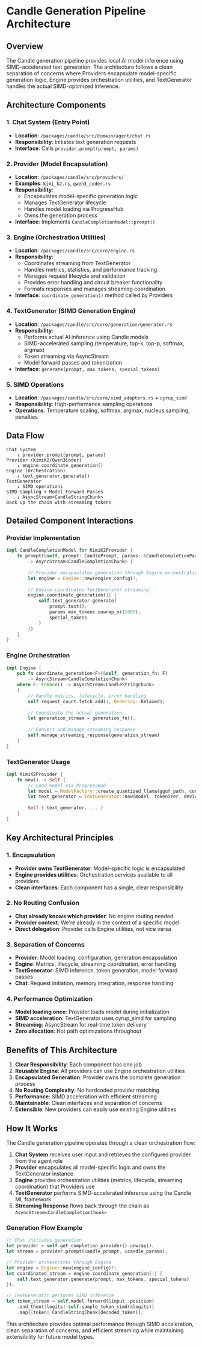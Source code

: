 # Candle Generation Pipeline Architecture

## Overview

The Candle generation pipeline provides local AI model inference using SIMD-accelerated text generation. The architecture follows a clean separation of concerns where Providers encapsulate model-specific generation logic, Engine provides orchestration utilities, and TextGenerator handles the actual SIMD-optimized inference.

## Architecture Components

### 1. Chat System (Entry Point)
- **Location**: `/packages/candle/src/domain/agent/chat.rs`
- **Responsibility**: Initiates text generation requests
- **Interface**: Calls `provider.prompt(prompt, params)`

### 2. Provider (Model Encapsulation)
- **Location**: `/packages/candle/src/providers/`
- **Examples**: `kimi_k2.rs`, `qwen3_coder.rs`
- **Responsibility**: 
  - Encapsulates model-specific generation logic
  - Manages TextGenerator lifecycle
  - Handles model loading via ProgressHub
  - Owns the generation process
- **Interface**: Implements `CandleCompletionModel::prompt()`

### 3. Engine (Orchestration Utilities)
- **Location**: `/packages/candle/src/core/engine.rs`
- **Responsibility**:
  - Coordinates streaming from TextGenerator
  - Handles metrics, statistics, and performance tracking
  - Manages request lifecycle and validation
  - Provides error handling and circuit breaker functionality
  - Formats responses and manages streaming coordination
- **Interface**: `coordinate_generation()` method called by Providers

### 4. TextGenerator (SIMD Generation Engine)
- **Location**: `/packages/candle/src/core/generation/generator.rs`
- **Responsibility**:
  - Performs actual AI inference using Candle models
  - SIMD-accelerated sampling (temperature, top-k, top-p, softmax, argmax)
  - Token streaming via AsyncStream
  - Model forward passes and tokenization
- **Interface**: `generate(prompt, max_tokens, special_tokens)`

### 5. SIMD Operations
- **Location**: `/packages/candle/src/core/simd_adapters.rs` + `cyrup_simd`
- **Responsibility**: High-performance sampling operations
- **Operations**: Temperature scaling, softmax, argmax, nucleus sampling, penalties

## Data Flow

```
Chat System
    ↓ provider.prompt(prompt, params)
Provider (KimiK2/Qwen3Coder)
    ↓ engine.coordinate_generation()
Engine (Orchestration)
    ↓ text_generator.generate()
TextGenerator
    ↓ SIMD operations
SIMD Sampling + Model Forward Passes
    ↓ AsyncStream<CandleStringChunk>
Back up the chain with streaming tokens
```

## Detailed Component Interactions

### Provider Implementation
```rust
impl CandleCompletionModel for KimiK2Provider {
    fn prompt(&self, prompt: CandlePrompt, params: &CandleCompletionParams) 
        -> AsyncStream<CandleCompletionChunk> {
        
        // Provider encapsulates generation through Engine orchestration
        let engine = Engine::new(engine_config)?;
        
        // Engine coordinates TextGenerator streaming
        engine.coordinate_generation(|| {
            self.text_generator.generate(
                prompt.text(), 
                params.max_tokens.unwrap_or(1000), 
                special_tokens
            )
        })
    }
}
```

### Engine Orchestration
```rust
impl Engine {
    pub fn coordinate_generation<F>(&self, generation_fn: F) 
        -> AsyncStream<CandleCompletionChunk>
    where F: FnOnce() -> AsyncStream<CandleStringChunk>
    {
        // Handle metrics, lifecycle, error handling
        self.request_count.fetch_add(1, Ordering::Relaxed);
        
        // Coordinate the actual generation
        let generation_stream = generation_fn();
        
        // Convert and manage streaming response
        self.manage_streaming_response(generation_stream)
    }
}
```

### TextGenerator Usage
```rust
impl KimiK2Provider {
    fn new() -> Self {
        // Load model via ProgressHub
        let model = ModelFactory::create_quantized_llama(gguf_path, config, device)?;
        let text_generator = TextGenerator::new(model, tokenizer, device, sampling_config);
        
        Self { text_generator, ... }
    }
}
```

## Key Architectural Principles

### 1. Encapsulation
- **Provider owns TextGenerator**: Model-specific logic is encapsulated
- **Engine provides utilities**: Orchestration services available to all providers
- **Clean interfaces**: Each component has a single, clear responsibility

### 2. No Routing Confusion
- **Chat already knows which provider**: No engine routing needed
- **Provider context**: We're already in the context of a specific model
- **Direct delegation**: Provider calls Engine utilities, not vice versa

### 3. Separation of Concerns
- **Provider**: Model loading, configuration, generation encapsulation
- **Engine**: Metrics, lifecycle, streaming coordination, error handling
- **TextGenerator**: SIMD inference, token generation, model forward passes
- **Chat**: Request initiation, memory integration, response handling

### 4. Performance Optimization
- **Model loading once**: Provider loads model during initialization
- **SIMD acceleration**: TextGenerator uses cyrup_simd for sampling
- **Streaming**: AsyncStream for real-time token delivery
- **Zero allocation**: Hot path optimizations throughout

## Benefits of This Architecture

1. **Clear Responsibility**: Each component has one job
2. **Reusable Engine**: All providers can use Engine orchestration utilities
3. **Encapsulated Generation**: Provider owns the complete generation process
4. **No Routing Complexity**: No hardcoded provider matching
5. **Performance**: SIMD acceleration with efficient streaming
6. **Maintainable**: Clean interfaces and separation of concerns
7. **Extensible**: New providers can easily use existing Engine utilities

## How It Works

The Candle generation pipeline operates through a clean orchestration flow:

1. **Chat System** receives user input and retrieves the configured provider from the agent role
2. **Provider** encapsulates all model-specific logic and owns the TextGenerator instance
3. **Engine** provides orchestration utilities (metrics, lifecycle, streaming coordination) that Providers use
4. **TextGenerator** performs SIMD-accelerated inference using the Candle ML framework
5. **Streaming Response** flows back through the chain as `AsyncStream<CandleCompletionChunk>`

### Generation Flow Example

```rust
// Chat initiates generation
let provider = self.get_completion_provider().unwrap();
let stream = provider.prompt(candle_prompt, &candle_params);

// Provider orchestrates through Engine
let engine = Engine::new(engine_config)?;
let coordinated_stream = engine.coordinate_generation(|| {
    self.text_generator.generate(prompt, max_tokens, special_tokens)
});

// TextGenerator performs SIMD inference
let token_stream = self.model.forward(&input, position)
    .and_then(|logits| self.sample_token_simd(&logits))
    .map(|token| CandleStringChunk(decoded_token));
```

This architecture provides optimal performance through SIMD acceleration, clean separation of concerns, and efficient streaming while maintaining extensibility for future model types.